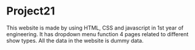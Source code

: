 # Project21
This website is made by using HTML, CSS and javascript in 1st year of engineering.
It has dropdown menu function 4 pages related to different show types.
All the data in the website is dummy data.
